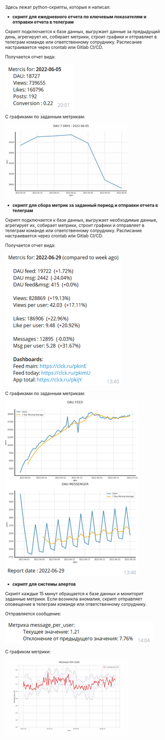 Здесь лежат python-скрипты, которые я написал:

- **скрипт для ежедневного отчета по ключевым показателям и отправки отчета в телеграм**

Скрипт подключается к базе данных, выгружает данные за предыдущий день, агрегирует их, собирает метрики, строит графики и отправляет в телеграм команде или ответственному сотруднику. Расписание настраивается через crontab или Gitlab CI/CD.

Получается отчет вида:

![](media/report4.png)

С графиками по заданным метрикам:

![](./media/report3.png)

- **скрипт для сбора метрик за заданный период и отправки отчета в телеграм**

Скрипт подключается к базе данных, выгружает необходимые данные, агрегирует их, собирает метрики, строит графики и отправляет в телеграм команде или ответственному сотруднику. Расписание настраивается через crontab или Gitlab CI/CD.

Получается отчет вида:

![](media/report1.png)

С графиками по заданным метрикам:

![](media/report2.png)

- **скрипт для системы алертов**

Скрипт каждые 15 минут обращается к базе данных и мониторит заданные метрики. Если возникла аномалия, скрипт отправляет оповещение в телеграм команде или ответственному сотруднику.

Отправляется сообщение:

![](media/alert2.png)

С графиком метрики:

![](media/alert3.png)
